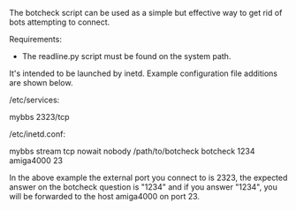 The botcheck script can be used as a simple but effective way to get
rid of bots attempting to connect.

Requirements:
- The readline.py script must be found on the system path.

It's intended to be launched by inetd. Example configuration file
additions are shown below.

/etc/services:

mybbs 2323/tcp

/etc/inetd.conf:

mybbs stream  tcp     nowait  nobody  /path/to/botcheck       botcheck 1234 amiga4000 23

In the above example the external port you connect to is 2323, the expected
answer on the botcheck question is "1234" and if you answer "1234", you will
be forwarded to the host amiga4000 on port 23.
